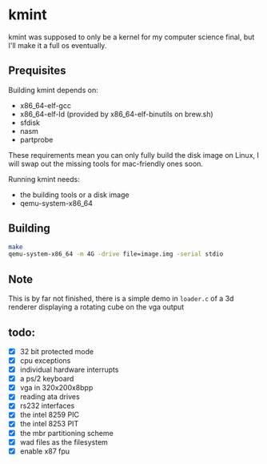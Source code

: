 # kmint
kmint was supposed to only be a kernel for my computer science final, but I'll make it a full os eventually.

## Prequisites
Building kmint depends on:
 - x86_64-elf-gcc
 - x86_64-elf-ld (provided by x86_64-elf-binutils on brew.sh)
 - sfdisk
 - nasm
 - partprobe

These requirements mean you can only fully build the disk image on Linux, I will swap out the missing tools for mac-friendly ones soon.

Running kmint needs:
 - the building tools or a disk image
 - qemu-system-x86_64

## Building
```sh
make
qemu-system-x86_64 -m 4G -drive file=image.img -serial stdio
```

## Note
This is by far not finished, there is a simple demo in ```loader.c``` of a 3d renderer displaying a rotating cube on the vga output

## todo:
- [x] 32 bit protected mode
- [x] cpu exceptions
- [x] individual hardware interrupts
- [x] a ps/2 keyboard
- [x] vga in 320x200x8bpp
- [x] reading ata drives
- [x] rs232 interfaces
- [x] the intel 8259 PIC
- [x] the intel 8253 PIT
- [x] the mbr partitioning scheme
- [x] wad files as the filesystem
- [x] enable x87 fpu